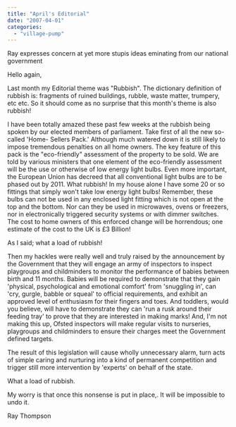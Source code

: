 ```yaml
---
title: "April's Editorial"
date: "2007-04-01"
categories: 
  - "village-pump"
---
```


Ray expresses concern at yet more stupis ideas eminating from our national government

Hello again,

Last month my Editorial theme was "Rubbish". The dictionary definition of rubbish is: fragments of ruined buildings, rubble, waste matter, trumpery, etc etc. So it should come as no surprise that this month's theme is also rubbish!

I have been totally amazed these past few weeks at the rubbish being spoken by our elected members of parliament. Take first of all the new so-called 'Home- Sellers Pack.' Although much watered down it is still likely to impose tremendous penalties on all home owners. The key feature of this pack is the "eco-friendly" assessment of the property to be sold. We are told by various ministers that one element of the eco-friendly assessment will be the use or otherwise of low energy light bulbs. Even more important, the European Union has decreed that all conventional light bulbs are to be phased out by 2011. What rubbish! In my house alone I have some 20 or so fittings that simply won't take low energy light bulbs! Remember, these bulbs can not be used in any enclosed light fitting which is not open at the top and the bottom. Nor can they be used in microwaves, ovens or freezers, nor in electronically triggered security systems or with dimmer switches. The cost to home owners of this enforced change will be horrendous; one estimate of the cost to the UK is £3 Billion!

As I said; what a load of rubbish!

Then my hackles were really well and truly raised by the announcement by the Government that they will engage an army of inspectors to inspect playgroups and childminders to monitor the performance of babies between birth and 11 months. Babies will be required to demonstrate that they gain 'physical, psychological and emotional comfort' from 'snuggling in', can 'cry, gurgle, babble or squeal' to official requirements, and exhibit an approved level of enthusiasm for their fingers and toes. And toddlers, would you believe, will have to demonstrate they can 'run a rusk around their feeding tray' to prove that they are interested in making marks! And, I'm not making this up, Ofsted inspectors will make regular visits to nurseries, playgroups and childminders to ensure their charges meet the Government defined targets.

The result of this legislation will cause wholly unnecessary alarm, turn acts of simple caring and nurturing into a kind of permanent competition and trigger still more intervention by 'experts' on behalf of the state.

What a load of rubbish.

My worry is that once this nonsense is put in place,. It will be impossible to undo it.

Ray Thompson
